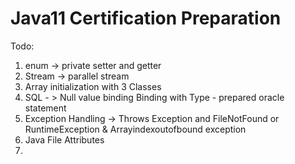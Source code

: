 # Java11 Certification Preparation


Todo:

1. enum -> private setter and getter
2. Stream -> parallel stream
2. Array initialization with 3 Classes
3. SQL - > Null value binding Binding with Type - prepared oracle statement
4. Exception Handling -> Throws Exception and FileNotFound or RuntimeException & Arrayindexoutofbound exception
5. Java File Attributes
6. 